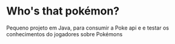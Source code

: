 <h1>Who's that pokémon?</h1>

<p>Pequeno projeto em Java, para consumir a Poke api e e testar os conhecimentos do jogadores sobre Pokémons</p>

